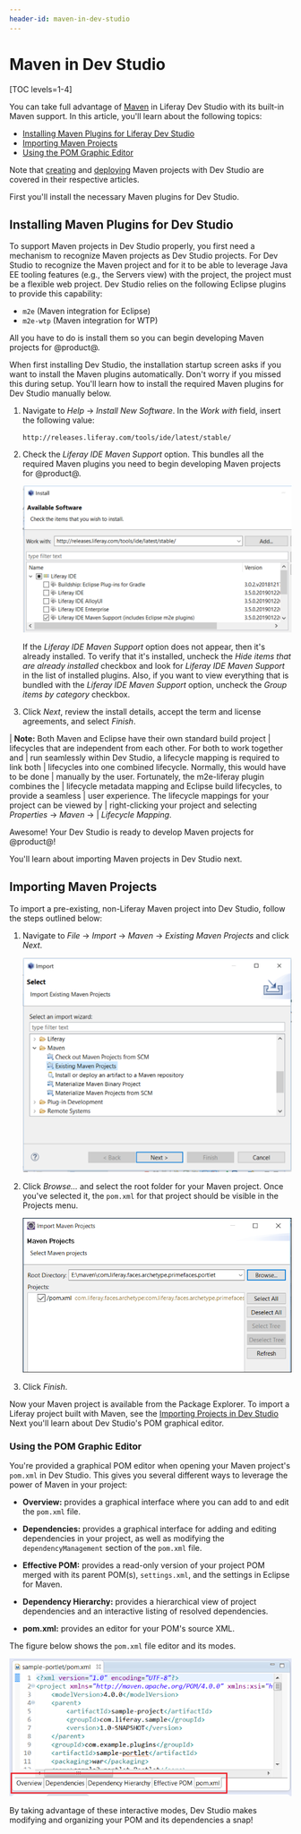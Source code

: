 ```yaml
---
header-id: maven-in-dev-studio
---
```


# Maven in Dev Studio

[TOC levels=1-4]

You can take full advantage of [Maven](https://maven.apache.org/) in Liferay Dev
Studio with its built-in Maven support. In this article, you'll learn about the
following topics:

- [Installing Maven Plugins for Liferay Dev Studio](#installing-maven-plugins-for-liferay-ide)
- [Importing Maven Projects](#importing-maven-projects)
- [Using the POM Graphic Editor](#using-the-pom-graphic-editor)

Note that
[creating](/developer/reference/-/knowledge_base/7-2/creating-a-project#liferay-dev-studio)
and
[deploying](/developer/reference/-/knowledge_base/7-2/deploying-a-project#liferay-dev-studio)
Maven projects with Dev Studio are covered in their respective articles.

First you'll install the necessary Maven plugins for Dev Studio.

## Installing Maven Plugins for Dev Studio

To support Maven projects in Dev Studio properly, you first need a mechanism to
recognize Maven projects as Dev Studio projects. For Dev Studio to recognize the
Maven project and for it to be able to leverage Java EE tooling features (e.g.,
the Servers view) with the project, the project must be a flexible web project.
Dev Studio relies on the following Eclipse plugins to provide this capability:

- `m2e` (Maven integration for Eclipse)
- `m2e-wtp` (Maven integration for WTP)

All you have to do is install them so you can begin developing Maven projects
for @product@.

When first installing Dev Studio, the installation startup screen asks if you
want to install the Maven plugins automatically. Don't worry if you missed this
during setup. You'll learn how to install the required Maven plugins for Dev
Studio manually below.

1.  Navigate to *Help* &rarr; *Install New Software*. In the *Work with* field,
    insert the following value:

        http://releases.liferay.com/tools/ide/latest/stable/

2.  Check the *Liferay IDE Maven Support* option. This bundles all the required
    Maven plugins you need to begin developing Maven projects for @product@.

    ![Figure 1: You can install all the necessary Maven plugins for Dev Studio by installing the *Liferay IDE Maven Support* option.](../../../images/maven-install-ide-plugins.png)

    If the *Liferay IDE Maven Support* option does not appear, then it's already
    installed. To verify that it's installed, uncheck the *Hide items that are
    already installed* checkbox and look for *Liferay IDE Maven Support* in the
    list of installed plugins. Also, if you want to view everything that is
    bundled with the *Liferay IDE Maven Support* option, uncheck the *Group
    items by category* checkbox.

3.  Click *Next*, review the install details, accept the term and license
    agreements, and select *Finish*.

| **Note:** Both Maven and Eclipse have their own standard build project
| lifecycles that are independent from each other. For both to work together and
| run seamlessly within Dev Studio, a lifecycle mapping is required to link both
| lifecycles into one combined lifecycle. Normally, this would have to be done
| manually by the user. Fortunately, the m2e-liferay plugin combines the
| lifecycle metadata mapping and Eclipse build lifecycles, to provide a seamless
| user experience. The lifecycle mappings for your project can be viewed by
| right-clicking your project and selecting *Properties* &rarr; *Maven* &rarr;
| *Lifecycle Mapping*.

Awesome! Your Dev Studio is ready to develop Maven projects for @product@!

You'll learn about importing Maven projects in Dev Studio next.

## Importing Maven Projects

To import a pre-existing, non-Liferay Maven project into Dev Studio, follow the
steps outlined below:

1.  Navigate to *File* &rarr; *Import* &rarr; *Maven* &rarr; *Existing Maven
    Projects* and click *Next*.

    ![Figure 2: Dev Studio offers the Maven folder in the Import wizard.](../../../images/import-maven-project.png)

2.  Click *Browse...* and select the root folder for your Maven project. Once
    you've selected it, the `pom.xml` for that project should be visible in the
    Projects menu.

    ![Figure 3: Use the Import Maven Projects wizard to import your pre-existing project.](../../../images/select-maven-import.png)

3.  Click *Finish*.

Now your Maven project is available from the Package Explorer. To import a
Liferay project built with Maven, see the
[Importing Projects in Dev Studio](/developer/reference/-/knowledge_base/7-2/importing-projects-in-dev-studio)
Next you'll learn about Dev Studio's POM graphical editor.

### Using the POM Graphic Editor

You're provided a graphical POM editor when opening your Maven project's
`pom.xml` in Dev Studio. This gives you several different ways to leverage
the power of Maven in your project:

- **Overview:** provides a graphical interface where you can add to and edit the
  `pom.xml` file.

- **Dependencies:** provides a graphical interface for adding and editing
  dependencies in your project, as well as modifying the `dependencyManagement`
  section of the `pom.xml` file.

- **Effective POM:** provides a read-only version of your project POM merged
  with its parent POM(s), `settings.xml`, and the settings in Eclipse for Maven.

- **Dependency Hierarchy:** provides a hierarchical view of project dependencies
  and an interactive listing of resolved dependencies.

- **pom.xml:** provides an editor for your POM's source XML.

The figure below shows the `pom.xml` file editor and its modes.

![Figure 4: Liferay Dev Studio provides five interactive modes to help you edit and organize your POM..](../../../images/pom-editor-features.png)

By taking advantage of these interactive modes, Dev Studio makes modifying and
organizing your POM and its dependencies a snap! 
